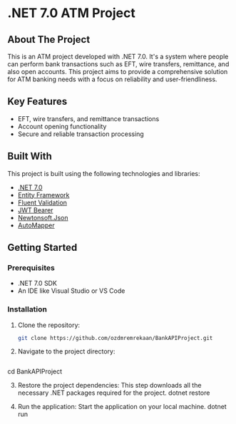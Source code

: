# .NET 7.0 ATM Project

## About The Project

This is an ATM project developed with .NET 7.0. It's a system where people can perform bank transactions such as EFT, wire transfers, remittance, and also open accounts. This project aims to provide a comprehensive solution for ATM banking needs with a focus on reliability and user-friendliness.

## Key Features

- EFT, wire transfers, and remittance transactions
- Account opening functionality
- Secure and reliable transaction processing

## Built With

This project is built using the following technologies and libraries:

- [.NET 7.0](https://dotnet.microsoft.com/en-us/download/dotnet/7.0)
- [Entity Framework](https://docs.microsoft.com/en-us/ef/)
- [Fluent Validation](https://fluentvalidation.net/)
- [JWT Bearer](https://jwt.io/)
- [Newtonsoft.Json](https://www.newtonsoft.com/json)
- [AutoMapper](https://automapper.org/)

## Getting Started

### Prerequisites

- .NET 7.0 SDK
- An IDE like Visual Studio or VS Code

### Installation

1. Clone the repository:
   ```bash
   git clone https://github.com/ozdmremrekaan/BankAPIProject.git
   
2. Navigate to the project directory:
   ```bash
  cd BankAPIProject
  
3. Restore the project dependencies:
This step downloads all the necessary .NET packages required for the project.
  dotnet restore

4. Run the application:
Start the application on your local machine.
  dotnet run

  




